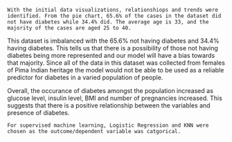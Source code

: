     With the initial data visualizations, relationshiops and trends were identified. From the pie chart, 65.6% of the cases in the dataset did not have diabetes while 34.4% did. The average age is 33, and the majority of the cases are aged 25 to 40. 

This dataset is imbalanced with the 65.6% not having diabetes and 34.4% having diabetes. This tells us that there is a possibility of those not having diabetes being more represented and our model will have a bias towards that majority. Since all of the data in this dataset was collected from females of Pima Indian heritage the model would not be able to be used as a reliable predictor for diabetes in a varied population of people.
    
  Overall, the occurance of diabetes amongst the population increased as glucose level, insulin level, BMI and number of pregnancies increased. This suggests that there is a positive relationship between the variables and presence of diabetes. 

    For supervised machine learning, Logistic Regression and KNN were chosen as the outcome/dependent variable was catgorical. 
